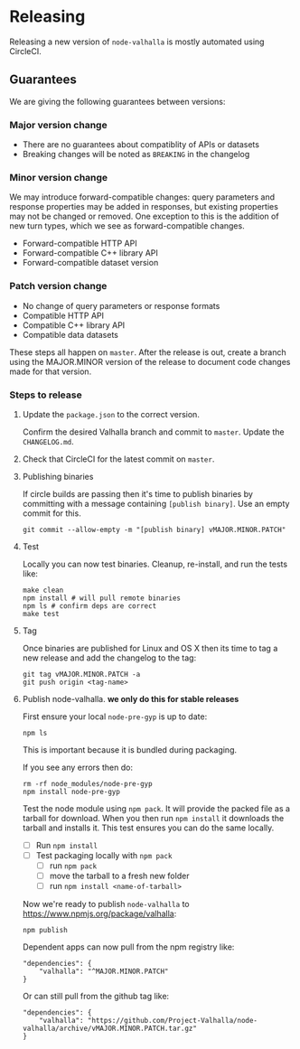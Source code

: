 # Releasing

Releasing a new version of `node-valhalla` is mostly automated using CircleCI.

## Guarantees

We are giving the following guarantees between versions:

### Major version change

- There are no guarantees about compatiblity of APIs or datasets
- Breaking changes will be noted as `BREAKING` in the changelog

### Minor version change

We may introduce forward-compatible changes: query parameters and response properties may be added in responses, but existing properties may not be changed or removed. One exception to this is the addition of new turn types, which we see as forward-compatible changes.

- Forward-compatible HTTP API
- Forward-compatible C++ library API
- Forward-compatible dataset version

### Patch version change

- No change of query parameters or response formats
- Compatible HTTP API
- Compatible C++ library API
- Compatible data datasets

These steps all happen on `master`. After the release is out, create a branch using the MAJOR.MINOR version of the release to document code changes made for that version.

### Steps to release

1. Update the `package.json` to the correct version.

   Confirm the desired Valhalla branch and commit to `master`. Update the `CHANGELOG.md`.

1. Check that CircleCI for the latest commit on `master`.

1. Publishing binaries

   If circle builds are passing then it's time to publish binaries by committing with a message containing `[publish binary]`. Use an empty commit for this.

   ```
   git commit --allow-empty -m "[publish binary] vMAJOR.MINOR.PATCH"
   ```

1. Test

   Locally you can now test binaries. Cleanup, re-install, and run the tests like:

   ```
   make clean
   npm install # will pull remote binaries
   npm ls # confirm deps are correct
   make test
   ```

1. Tag

   Once binaries are published for Linux and OS X then its time to tag a new release and add the changelog to the tag:

   ```
   git tag vMAJOR.MINOR.PATCH -a
   git push origin <tag-name>
   ```

1. Publish node-valhalla. **we only do this for stable releases**

   First ensure your local `node-pre-gyp` is up to date:

   ```
   npm ls
   ```

   This is important because it is bundled during packaging.

   If you see any errors then do:

   ```
   rm -rf node_modules/node-pre-gyp
   npm install node-pre-gyp
   ```

   Test the node module using `npm pack`. It will provide the packed file as a tarball for download. When you then run `npm install` it downloads the tarball and installs it. This test ensures you can do the same locally.
    - [ ] Run `npm install`
    - [ ] Test packaging locally with `npm pack`
      - [ ] run `npm pack`
      - [ ] move the tarball to a fresh new folder
      - [ ] run `npm install <name-of-tarball>`

   Now we're ready to publish `node-valhalla` to <https://www.npmjs.org/package/valhalla>:

   ```
   npm publish
   ```

   Dependent apps can now pull from the npm registry like:

   ```
   "dependencies": {
       "valhalla": "^MAJOR.MINOR.PATCH"
   }
   ```

   Or can still pull from the github tag like:

   ```
   "dependencies": {
       "valhalla": "https://github.com/Project-Valhalla/node-valhalla/archive/vMAJOR.MINOR.PATCH.tar.gz"
   }
   ```
